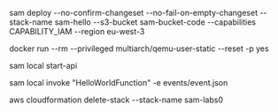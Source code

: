 sam deploy --no-confirm-changeset --no-fail-on-empty-changeset --stack-name sam-hello --s3-bucket sam-bucket-code --capabilities CAPABILITY_IAM --region eu-west-3

docker run --rm --privileged multiarch/qemu-user-static --reset -p yes

sam local start-api

sam local invoke "HelloWorldFunction" -e events/event.json

aws cloudformation delete-stack --stack-name sam-labs0